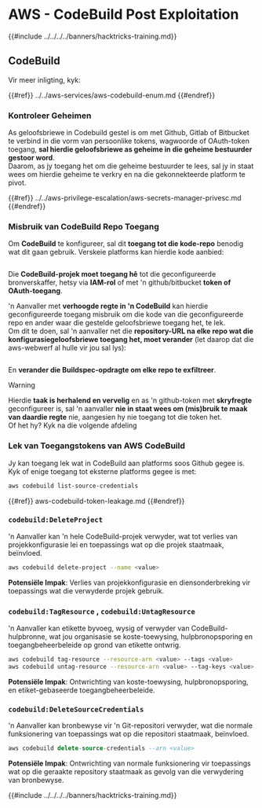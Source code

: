 # AWS - CodeBuild Post Exploitation

{{#include ../../../../banners/hacktricks-training.md}}

## CodeBuild

Vir meer inligting, kyk:

{{#ref}}
../../aws-services/aws-codebuild-enum.md
{{#endref}}

### Kontroleer Geheimen

As geloofsbriewe in Codebuild gestel is om met Github, Gitlab of Bitbucket te verbind in die vorm van persoonlike tokens, wagwoorde of OAuth-token toegang, **sal hierdie geloofsbriewe as geheime in die geheime bestuurder gestoor word**.\
Daarom, as jy toegang het om die geheime bestuurder te lees, sal jy in staat wees om hierdie geheime te verkry en na die gekonnekteerde platform te pivot.

{{#ref}}
../../aws-privilege-escalation/aws-secrets-manager-privesc.md
{{#endref}}

### Misbruik van CodeBuild Repo Toegang

Om **CodeBuild** te konfigureer, sal dit **toegang tot die kode-repo** benodig wat dit gaan gebruik. Verskeie platforms kan hierdie kode aanbied:

<figure><img src="../../../../images/image (96).png" alt=""><figcaption></figcaption></figure>

Die **CodeBuild-projek moet toegang hê** tot die geconfigureerde bronverskaffer, hetsy via **IAM-rol** of met 'n github/bitbucket **token of OAuth-toegang**.

'n Aanvaller met **verhoogde regte in 'n CodeBuild** kan hierdie geconfigureerde toegang misbruik om die kode van die geconfigureerde repo en ander waar die gestelde geloofsbriewe toegang het, te lek.\
Om dit te doen, sal 'n aanvaller net die **repository-URL na elke repo wat die konfigurasiegeloofsbriewe toegang het, moet verander** (let daarop dat die aws-webwerf al hulle vir jou sal lys):

<figure><img src="../../../../images/image (107).png" alt=""><figcaption></figcaption></figure>

En **verander die Buildspec-opdragte om elke repo te exfiltreer**.

> [!WARNING]
> Hierdie **taak is herhalend en vervelig** en as 'n github-token met **skryfregte** geconfigureer is, sal 'n aanvaller **nie in staat wees om (mis)bruik te maak van daardie regte** nie, aangesien hy nie toegang tot die token het.\
> Of het hy? Kyk na die volgende afdeling

### Lek van Toegangstokens van AWS CodeBuild

Jy kan toegang lek wat in CodeBuild aan platforms soos Github gegee is. Kyk of enige toegang tot eksterne platforms gegee is met:
```bash
aws codebuild list-source-credentials
```
{{#ref}}
aws-codebuild-token-leakage.md
{{#endref}}

### `codebuild:DeleteProject`

'n Aanvaller kan 'n hele CodeBuild-projek verwyder, wat tot verlies van projekkonfigurasie lei en toepassings wat op die projek staatmaak, beïnvloed.
```bash
aws codebuild delete-project --name <value>
```
**Potensiële Impak**: Verlies van projekkonfigurasie en diensonderbreking vir toepassings wat die verwyderde projek gebruik.

### `codebuild:TagResource` , `codebuild:UntagResource`

'n Aanvaller kan etikette byvoeg, wysig of verwyder van CodeBuild-hulpbronne, wat jou organisasie se koste-toewysing, hulpbronopsporing en toegangbeheerbeleide op grond van etikette ontwrig.
```bash
aws codebuild tag-resource --resource-arn <value> --tags <value>
aws codebuild untag-resource --resource-arn <value> --tag-keys <value>
```
**Potensiële Impak**: Ontwrichting van koste-toewysing, hulpbronopsporing, en etiket-gebaseerde toegangbeheerbeleide.

### `codebuild:DeleteSourceCredentials`

'n Aanvaller kan bronbewyse vir 'n Git-repositori verwyder, wat die normale funksionering van toepassings wat op die repositori staatmaak, beïnvloed.
```sql
aws codebuild delete-source-credentials --arn <value>
```
**Potensiële Impak**: Ontwrichting van normale funksionering vir toepassings wat op die geraakte repository staatmaak as gevolg van die verwydering van bronbewyse. 

{{#include ../../../../banners/hacktricks-training.md}}
